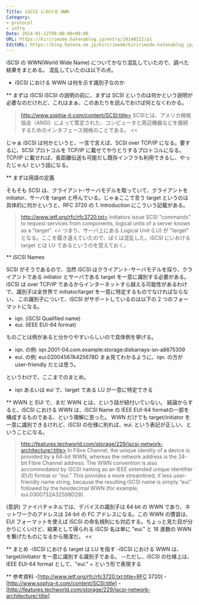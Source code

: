 ```yaml
---
Title: iSCSI における WWN
Category:
- protocol
- infra
Date: 2014-01-22T00:00:00+09:00
URL: https://kiririmode.hatenablog.jp/entry/20140122/p1
EditURL: https://blog.hatena.ne.jp/kiririmode/kiririmode.hatenablog.jp/atom/entry/8454420450078209492
---
```


iSCSI の WWN(World Wide Name) についてかなり混乱していたので、調べた結果をまとめる。
混乱していたのは以下の点。
+ iSCSI における WWN は何を示す識別子なのか

** まずは iSCSI
iSCSI の説明の前に、まずは SCSI というのは何かという説明が必要なのだけれど、これはまぁ、このあたりを読んでおけば何となくわかる。
>http://www.sophia-it.com/content/SCSI:title>
SCSIとは、アメリカ規格協会（ANSI）によって策定された、コンピュータと周辺機器などを接続するためのインタフェース規格のことである。
<<

じゃぁ iSCSI は何かというと、一言で言えば、SCSI over TCP/IP になる。要するに、SCSI プロトコルを TCP/IP に載せてやりとりするプロトコルになる。TCP/IP に載せれば、長距離伝送も可能だし既存インフラも利用できるし、やったじゃん! という話になる。

** まずは用語の定義

そもそも SCSI は、クライアント-サーバモデルを取っていて、クライアントを initiator、サーバを target と呼んでいる。じゃぁここで言う target というのは具体的に何かというと、RFC 3720 の 1. Introduction にこういう記載がある。
>http://www.ietf.org/rfc/rfc3720.txt>
Initiators issue SCSI "commands" to request services from components, logical units of a server known as a "target".
<<
つまり、サーバ上にある Logical Unit (LU) が "target" となる。ここを履き違えていたので、ぼくは混乱した。iSCSI にいおける target とは LU であるというのを覚えておく。

** iSCSI Names

SCSI がそうであるので、当然 iSCSI はクライアント-サーバモデルを採り、クライアントである initiator とサーバである target を一意に識別する必要がある。iSCSI は over TCP/IP であるからインターネットすら越える可能性があるわけで、識別子は全世界で initiator/target を一意に特定するものでなければならない。
この識別子について、iSCSI がサポートしているのは以下の 2 つのフォーマットになる。
+ iqn. (iSCSI Qualified name)
+ eui. (IEEE EUI-64 format)

ものごとは例があると分かりやすいらしいので具体例を挙げる。
- iqn. の例: iqn.2001-04.com.example:storage:diskarrays-sn-a8675309
- eui. の例: eui.02004567A425678D
まぁ見てわかるように、iqn. の方が user-friendly だとは思う。

というわけで、ここまでのまとめ。
- iqn あるいは eui で、target である LU が一意に特定できる

** WWN と EUI
で、まだ WWN とは、という話が紐付いていない。
結論からすると、iSCSI における WWN は、iSCSI Name の IEEE EUI-64 formatの一部を構成するものである、という理解に至った。
WWN だけでも target/initiator を一意に識別できるけれど、iSCSI の仕様に則れば、eui.<WWN> という表記が正しい、ということになる。
>http://features.techworld.com/storage/229/iscsi-network-architecture/:title>
In Fibre Channel, the unique identity of a device is provided by a 64-bit WWN, whereas the network address is the 24-bit Fibre Channel address. The WWN convention is also accommodated by iSCSI naming as an IEEE extended unique identifier (EUI) format or "eui." This provides a more streamlined, if less user-friendly name string, because the resulting iSCSI name is simply “eui” followed by the hexidecimal WWN (for example, eui.0300732A32598D26).

(意訳)
ファイバチャネルでは、デバイスの識別子は 64 bit の WWN であり、ネットワークのアドレスは 24-bit の FC アドレスになる。この WWN の慣習は、EUI フォーマットを使えば iSCSI の命名規則にも対応する。ちょっと見た目が分かりにくいけど、結果として得られる iSCSI 名は単に "eui." と 16 進数の WWN を繋げたものになるから簡潔だ。
<<

** まとめ
-iSCSI における target は LU を指す
-iSCSI における WWN は、target/initiator を一意に識別する識別子である。
--ただし、iSCSI の仕様上は、IEEE EUI-64 format として、"eui." + <WWN> という形で表現する

** 参考資料
-[http://www.ietf.org/rfc/rfc3720.txt:title=RFC 3720]
-[http://www.sophia-it.com/content/SCSI:title]
-[http://features.techworld.com/storage/229/iscsi-network-architecture/:title]
